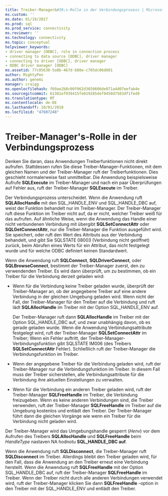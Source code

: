 ```yaml
---
title: Treiber-Manager&#39;s-Rolle in der Verbindungsprozess | Microsoft-Dokumentation
ms.custom: ''
ms.date: 01/19/2017
ms.prod: sql
ms.prod_service: connectivity
ms.reviewer: ''
ms.technology: connectivity
ms.topic: conceptual
helpviewer_keywords:
- driver manager [ODBC], role in connection process
- connecting to data source [ODBC], driver manager
- connecting to driver [ODBC], driver manager
- ODBC driver manager [ODBC]
ms.assetid: 77c05630-5a8b-467d-b80e-c705dc06d601
author: MightyPen
ms.author: genemi
manager: craigg
ms.openlocfilehash: f69ae2b8c00f062d3650606de071a4d07eefab4e
ms.sourcegitcommit: 61381ef939415fe019285def9450d7583df1fed0
ms.translationtype: MT
ms.contentlocale: de-DE
ms.lasthandoff: 10/01/2018
ms.locfileid: "47607248"
---
```

# <a name="driver-manager39s-role-in-the-connection-process"></a>Treiber-Manager&#39;s-Rolle in der Verbindungsprozess
Denken Sie daran, dass Anwendungen Treiberfunktionen nicht direkt aufrufen. Stattdessen rufen Sie diese Treiber-Manager-Funktionen, mit dem gleichen Namen und der Treiber-Manager ruft der Treiberfunktionen. Dies geschieht normalerweise fast unmittelbar. Die Anwendung beispielsweise Aufrufe **SQLExecute** im Treiber-Manager und nach ein paar Überprüfungen auf Fehler aus, ruft der Treiber-Manager **SQLExecute** im Treiber.  
  
 Der Verbindungsprozess unterscheidet. Wenn die Anwendung ruft **SQLAllocHandle** mit den SQL_HANDLE_ENV und SQL_HANDLE_DBC auf, weist der Funktion behandelt nur im Treiber-Manager. Der Treiber-Manager ruft diese Funktion im Treiber nicht auf, da er nicht, welcher Treiber weiß für das aufrufen. Auf ähnliche Weise, wenn die Anwendung das Handle einer nicht verbundenen Verbindung mit übergibt **SQLSetConnectAttr** oder **SQLGetConnectAttr**, nur die Treiber-Manager die Funktion ausgeführt wird. Sie speichert, oder ruft den Wert des Attributs aus der Verbindung behandelt, und gibt Sie SQLSTATE 08003 (Verbindung nicht geöffnet) zurück, beim Abrufen eines Werts für ein Attribut, das nicht festgelegt wurde und für welche ODBC definiert keinen Standardwert.  
  
 Wenn die Anwendung ruft **SQLConnect**, **SQLDriverConnect**, oder **SQLBrowseConnect**, bestimmt der Treiber-Manager zuerst, den zu verwendenden Treiber. Es wird dann überprüft, um zu bestimmen, ob ein Treiber für die Verbindung derzeit geladen wird:  
  
-   Wenn für die Verbindung keine Treiber geladen wurde, überprüft der Treiber-Manager an, ob der angegebene Treiber auf eine andere Verbindung in der gleichen Umgebung geladen wird. Wenn nicht der Fall, der Treiber-Manager für den Treiber auf die Verbindung und ruft lädt **SQLAllocHandle** im Treiber mit der Option SQL_HANDLE_ENV auf.  
  
     Der Treiber-Manager ruft dann **SQLAllocHandle** im Treiber mit der Option SQL_HANDLE_DBC auf, und zwar unabhängig davon, ob es gerade geladen wurde. Wenn die Anwendung Verbindungsattribute festgelegt wird, ruft der Treiber-Manager **SQLSetConnectAttr** im Treiber; Wenn ein Fehler auftritt, der Treiber-Manager-Verbindungsfunktion gibt SQLSTATE IM006 (des Treibers  **SQLSetConnectAttr** Fehler). Schließlich ruft der Treiber-Manager die Verbindungsfunktion im Treiber.  
  
-   Wenn der angegebene Treiber für die Verbindung geladen wird, ruft der Treiber-Manager nur die Verbindungsfunktion im Treiber. In diesem Fall muss der Treiber sicherstellen, alle Verbindungsattribute für die Verbindung ihre aktuellen Einstellungen zu verwalten.  
  
-   Wenn für die Verbindung ein anderen Treiber geladen wird, ruft der Treiber-Manager **SQLFreeHandle** im Treiber, die Verbindung freizugeben. Wenn es keine anderen Verbindungen sind, die Treiber verwenden, ruft der Treiber-Manager **SQLFreeHandle** im Treiber auf die Umgebung kostenlos und entlädt den Treiber. Der Treiber-Manager führt dann die gleichen Vorgänge wie wenn ein Treiber für die Verbindung nicht geladen wird.  
  
 Der Treiber-Manager wird das Umgebungshandle gesperrt (*Henv*) vor dem Aufrufen des Treibers **SQLAllocHandle** und **SQLFreeHandle** beim *HandleType* nastaven NA hodnotu **SQL_HANDLE_DBC auf**.  
  
 Wenn die Anwendung ruft **SQLDisconnect**, die Treiber-Manager ruft **SQLDisconnect** im Treiber. Allerdings bleibt den Treiber geladen wird, für den Fall, dass die Anwendung an den Treiber erneut eine Verbindung herstellt. Wenn die Anwendung ruft **SQLFreeHandle** mit der Option SQL_HANDLE_DBC auf, ruft der Treiber-Manager **SQLFreeHandle** im Treiber. Wenn der Treiber nicht durch alle anderen Verbindungen verwendet wird, ruft der Treiber-Manager klicken Sie dann **SQLFreeHandle** -option in den Treiber mit der SQL_HANDLE_ENV und entlädt den Treiber.
